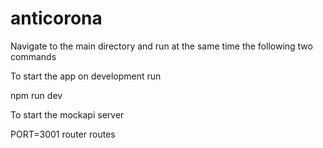 # anticorona

Navigate to the main directory and run at the same time the following two commands

To start the app on development run 

npm run dev

To start the mockapi server 

PORT=3001 router routes  